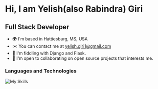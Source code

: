 Hi, I am Yelish(also Rabindra) Giri
=====================================================================================================================================


Full Stack Developer
-------------------

*   🌍  I'm based in Hattiesburg, MS, USA
*   ✉️  You can contact me at [yelish.giri1@gmail.com](mailto:yelish.giri1@gmail.com)
*   🧠  I'm fiddling with Django and Flask.
*   🤝  I'm open to collaborating on open source projects that interests me.

### Languages and Technologies
![My Skills](https://skillicons.dev/icons?i=javascript,python,cpp,typescript,tailwind,docker,kubernetes,django,html,css,aws,flask,sqlite,postgresql,pytorch,electron,react,astro,linux,vscode,git,prisma,postgres,express)
                    


